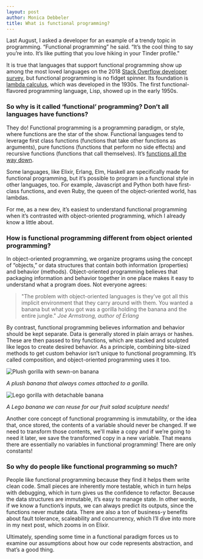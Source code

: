 ```yaml
---
layout: post
author: Monica Debbeler
title: What is functional programming?
---
```


Last August, I asked a developer for an example of a trendy topic in programming. “Functional programming” he said. “It’s the cool thing to say you’re into. It’s like putting that you love hiking in your Tinder profile."

It is true that languages that support functional programming show up among the most loved languages on the 2018 [Stack Overflow developer survey]( https://insights.stackoverflow.com/survey/2019#technology "Stack Overflow Developer Survey"), but functional programming is no fidget spinner. Its foundation is [lambda calculus](https://en.wikipedia.org/wiki/Lambda_calculus
 "Wikipedia | Lambda Calculus"), which was developed in the 1930s. The first functional-flavored programming language, Lisp, showed up in the early 1950s.

### So why is it called ‘functional’ programming? Don’t all languages have functions?

They do! Functional programming is a programming paradigm, or style, where functions are the star of the show. Functional languages tend to leverage first class functions (functions that take other functions as arguments), pure functions (functions that perform no side effects) and recursive functions (functions that call themselves). It’s [functions all the way down](https://en.wikipedia.org/wiki/Turtles_all_the_way_down, "Wikipedia - Turtles All the Way Down").

Some languages, like Elixir, Erlang, Elm, Haskell are specifically made for functional programming, but it’s possible to program in a functional style in other languages, too. For example, Javascript and Python both have first-class functions, and even Ruby, the queen of the object-oriented world, has lambdas.

For me, as a new dev, it’s easiest to understand functional programming when it’s contrasted with object-oriented programming, which I already know a little about.

### How is functional programming different from object oriented programming?


In object-oriented programming, we organize programs using the concept of “objects,” or data structures that contain both information (properties) and behavior (methods). Object-oriented programming believes that packaging information and behavior together in one place makes it easy to understand what a program does. Not everyone agrees:

> "The problem with object-oriented languages is they’ve got all this implicit environment that they carry around with them. You wanted a banana but what you got was a gorilla holding the banana and the entire jungle." _Joe Armstrong, author of Erlang_

By contrast, functional programming believes information and behavior should be kept separate.  Data is generally stored in plain arrays or hashes. These are then passed to tiny functions, which are stacked and sculpted like legos to create desired behavior. As a principle, combining bite-sized methods to get custom behavior isn’t unique to functional programming. It’s called composition, and object-oriented programming uses it too.

![Plush gorilla with sewn-on banana](https://i.ebayimg.com/images/g/tfcAAOSwKc1cR-52/s-l300.jpg)

_A plush banana that always comes attached to a gorilla._

![Lego gorilla with detachable banana](https://images-na.ssl-images-amazon.com/images/I/41gmX9mVmGL._SX425_.jpg)

_A Lego banana we can reuse for our fruit salad sculpture needs!_

Another core concept of functional programming is immutability, or the idea that, once stored, the contents of a variable should never be changed. If we need to transform those contents, we'll make a copy and if we’re going to need it later, we save the transformed copy in a new variable. That means there are essentially no variables in functional programming! There are only constants!

### So why do people like functional programming so much?

People like functional programming because they find it helps them write clean code. Small pieces are inherently more testable, which in turn helps with debugging, which in turn gives us the confidence to refactor. Because the data structures are immutable, it’s easy to manage state. In other words, if we know a function’s inputs, we can always predict its outputs, since the functions never mutate data. There are also a ton of business-y benefits about fault tolerance, scaleability and concurrency, which I’ll dive into more in my next post, which zooms in on Elixir.

Ultimately, spending some time in a functional paradigm forces us to examine our assumptions about how our code represents abstraction, and that’s a good thing.
